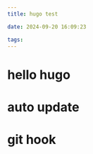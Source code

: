 ```yaml
---
title: hugo test

date: 2024-09-20 16:09:23

tags: 
---
```


# hello hugo 
# auto update 
# git hook  